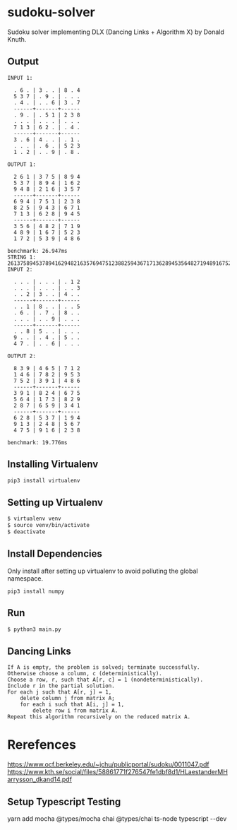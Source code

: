 # sudoku-solver

Sudoku solver implementing DLX (Dancing Links + Algorithm X) by Donald Knuth.


## Output

```
INPUT 1:

  . 6 . | 3 . . | 8 . 4
  5 3 7 | . 9 . | . . .
  . 4 . | . . 6 | 3 . 7
  ------+-------+------
  . 9 . | . 5 1 | 2 3 8
  . . . | . . . | . . .
  7 1 3 | 6 2 . | . 4 .
  ------+-------+------
  3 . 6 | 4 . . | . 1 .
  . . . | . 6 . | 5 2 3
  1 . 2 | . . 9 | . 8 .

OUTPUT 1:

  2 6 1 | 3 7 5 | 8 9 4
  5 3 7 | 8 9 4 | 1 6 2
  9 4 8 | 2 1 6 | 3 5 7
  ------+-------+------
  6 9 4 | 7 5 1 | 2 3 8
  8 2 5 | 9 4 3 | 6 7 1
  7 1 3 | 6 2 8 | 9 4 5
  ------+-------+------
  3 5 6 | 4 8 2 | 7 1 9
  4 8 9 | 1 6 7 | 5 2 3
  1 7 2 | 5 3 9 | 4 8 6

benchmark: 26.947ms
STRING 1: 261375894537894162948216357694751238825943671713628945356482719489167523172539486
INPUT 2:

  . . . | . . . | . 1 2
  . . . | . . . | . . 3
  . . 2 | 3 . . | 4 . .
  ------+-------+------
  . . 1 | 8 . . | . . 5
  . 6 . | . 7 . | 8 . .
  . . . | . . 9 | . . .
  ------+-------+------
  . . 8 | 5 . . | . . .
  9 . . | . 4 . | 5 . .
  4 7 . | . . 6 | . . .

OUTPUT 2:

  8 3 9 | 4 6 5 | 7 1 2
  1 4 6 | 7 8 2 | 9 5 3
  7 5 2 | 3 9 1 | 4 8 6
  ------+-------+------
  3 9 1 | 8 2 4 | 6 7 5
  5 6 4 | 1 7 3 | 8 2 9
  2 8 7 | 6 5 9 | 3 4 1
  ------+-------+------
  6 2 8 | 5 3 7 | 1 9 4
  9 1 3 | 2 4 8 | 5 6 7
  4 7 5 | 9 1 6 | 2 3 8

benchmark: 19.776ms
```

## Installing Virtualenv
```bash
pip3 install virtualenv
```

## Setting up Virtualenv
```bash
$ virtualenv venv
$ source venv/bin/activate
$ deactivate
```

## Install Dependencies
Only install after setting up virtualenv to avoid polluting the global namespace.
```
pip3 install numpy
```

## Run 
```bash
$ python3 main.py
```

## Dancing Links

```
If A is empty, the problem is solved; terminate successfully.
Otherwise choose a column, c (deterministically).
Choose a row, r, such that A[r, c] = 1 (nondeterministically).
Include r in the partial solution.
For each j such that A[r, j] = 1,
    delete column j from matrix A;
    for each i such that A[i, j] = 1,
        delete row i from matrix A.
Repeat this algorithm recursively on the reduced matrix A.
```

# Rerefences
https://www.ocf.berkeley.edu/~jchu/publicportal/sudoku/0011047.pdf
https://www.kth.se/social/files/58861771f276547fe1dbf8d1/HLaestanderMHarrysson_dkand14.pdf


## Setup Typescript Testing

yarn add mocha @types/mocha chai @types/chai ts-node typescript --dev
